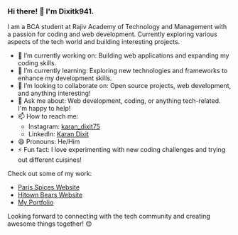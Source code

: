 ### Hi there! 👋 I'm Dixitk941.

I am a BCA student at Rajiv Academy of Technology and Management with a passion for coding and web development. Currently exploring various aspects of the tech world and building interesting projects.

- 🔭 I’m currently working on: Building web applications and expanding my coding skills.
- 🌱 I’m currently learning: Exploring new technologies and frameworks to enhance my development skills.
- 👯 I’m looking to collaborate on: Open source projects, web development, and anything interesting!
- 💬 Ask me about: Web development, coding, or anything tech-related. I'm happy to help!
- 📫 How to reach me: 
  - Instagram: [karan_dixit75](https://www.instagram.com/karan_dixit19/)
  - LinkedIn: [Karan Dixit](https://www.linkedin.com/in/karan-dixit-7223a628a/)
- 😄 Pronouns: He/Him
- ⚡ Fun fact: I love experimenting with new coding challenges and trying out different cuisines!

Check out some of my work:
- [Paris Spices Website](https://www.parisspices.com)
- [Hitown Bears Website](https://hitownbears.web.app)
-  [My Portfolio](https://dixitk941.github.io/myportfolio/)

Looking forward to connecting with the tech community and creating awesome things together! 😊
